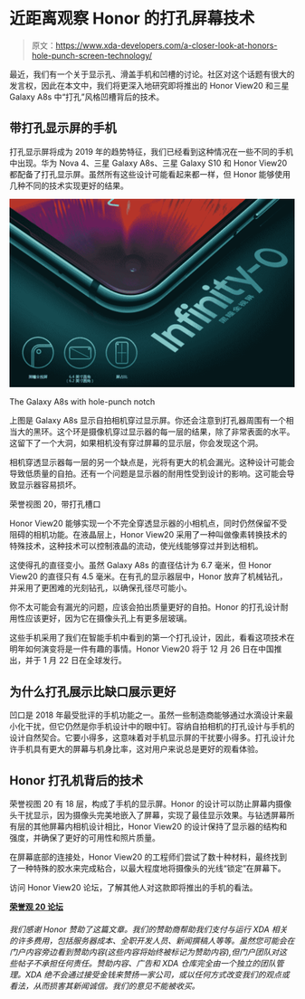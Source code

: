 # 近距离观察 Honor 的打孔屏幕技术

> 原文：<https://www.xda-developers.com/a-closer-look-at-honors-hole-punch-screen-technology/>

最近，我们有一个关于显示孔、滑盖手机和凹槽的讨论。社区对这个话题有很大的发言权，因此在本文中，我们将更深入地研究即将推出的 Honor View20 和三星 Galaxy A8s 中“打孔”风格凹槽背后的技术。

## 带打孔显示屏的手机

打孔显示屏将成为 2019 年的趋势特征，我们已经看到这种情况在一些不同的手机中出现。华为 Nova 4、三星 Galaxy A8s、三星 Galaxy S10 和 Honor View20 都配备了打孔显示屏。虽然所有这些设计可能看起来都一样，但 Honor 能够使用几种不同的技术实现更好的结果。

 <picture>![Galaxy A8a](img/53275f35f5e55702b98f8154320cc818.png)</picture> 

The Galaxy A8s with hole-punch notch

上图是 Galaxy A8s 显示自拍相机穿过显示屏。你还会注意到打孔器周围有一个相当大的黑环。这个环是摄像机穿过显示器的每一层的结果，除了非常表面的水平。这留下了一个大洞，如果相机没有穿过屏幕的显示层，你会发现这个洞。

相机穿透显示器每一层的另一个缺点是，光将有更大的机会漏光。这种设计可能会导致低质量的自拍。还有一个问题是显示器的耐用性受到设计的影响。这可能会导致显示器容易损坏。

荣誉视图 20，带打孔槽口

Honor View20 能够实现一个不完全穿透显示器的小相机点，同时仍然保留不受阻碍的相机功能。在液晶层上，Honor View20 采用了一种叫做像素转换技术的特殊技术，这种技术可以控制液晶的流动，使光线能够穿过并到达相机。

这使得孔的直径变小。虽然 Galaxy A8s 的直径估计为 6.7 毫米，但 Honor View20 的直径只有 4.5 毫米。在有孔的显示器层中，Honor 放弃了机械钻孔，并采用了更困难的光刻钻孔，以确保孔径尽可能小。

你不太可能会有漏光的问题，应该会拍出质量更好的自拍。Honor 的打孔设计耐用性应该更好，因为它在摄像头孔上有更多层玻璃。

这些手机采用了我们在智能手机中看到的第一个打孔设计，因此，看看这项技术在明年如何演变将是一件有趣的事情。Honor View20 将于 12 月 26 日在中国推出，并于 1 月 22 日在全球发行。

## 为什么打孔展示比缺口展示更好

凹口是 2018 年最受批评的手机功能之一。虽然一些制造商能够通过水滴设计来最小化干扰，但它仍然是你手机设计中的眼中钉。容纳自拍相机的打孔设计与手机的设计自然契合。它要小得多，这意味着对手机显示屏的干扰要小得多。打孔设计允许手机具有更大的屏幕与机身比率，这对用户来说总是更好的观看体验。

## Honor 打孔机背后的技术

荣誉视图 20 有 18 层，构成了手机的显示屏。Honor 的设计可以防止屏幕内摄像头干扰显示，因为摄像头完美地嵌入了屏幕，实现了最佳显示效果。与钻透屏幕所有层的其他屏幕内相机设计相比，Honor View20 的设计保持了显示器的结构和强度，并确保了更好的可用性和照片质量。

在屏幕底部的连接处，Honor View20 的工程师们尝试了数十种材料，最终找到了一种特殊的胶水来完成粘合，以最大程度地将摄像头的光线“锁定”在屏幕下。

访问 Honor View20 论坛，了解其他人对这款即将推出的手机的看法。

[**荣誉观 20 论坛**](https://forum.xda-developers.com/honor-view-20)

###### 我们感谢 Honor 赞助了这篇文章。我们的赞助商帮助我们支付与运行 XDA 相关的许多费用，包括服务器成本、全职开发人员、新闻撰稿人等等。虽然您可能会在门户内容旁边看到赞助内容(这些内容将始终被标记为赞助内容),但门户团队对这些帖子不承担任何责任。赞助内容、广告和 XDA 仓库完全由一个独立的团队管理。XDA 绝不会通过接受金钱来赞扬一家公司，或以任何方式改变我们的观点或看法，从而损害其新闻诚信。我们的意见不能被收买。
